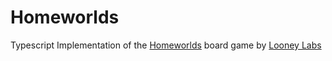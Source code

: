 # Homeworlds

Typescript Implementation of the [Homeworlds](https://boardgamegeek.com/boardgame/14634/homeworlds) board game by [Looney Labs](https://www.looneylabs.com/)
